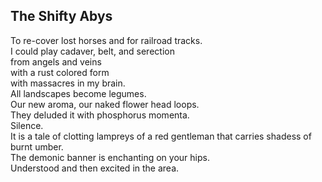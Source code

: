 The Shifty Abys
---------------
To re-cover lost horses and for railroad tracks.  
I could play cadaver, belt, and serection  
from angels and veins  
with a rust colored form  
with massacres in my brain.  
All landscapes become legumes.  
Our new aroma, our naked flower head loops.  
They deluded it with phosphorus momenta.  
Silence.  
It is a tale of clotting lampreys of a red gentleman that carries shadess of burnt umber.  
The demonic banner is enchanting on your hips.  
Understood and then excited in the area.  
